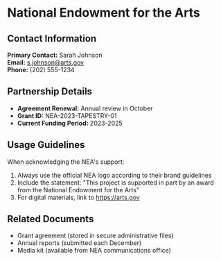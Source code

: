# National Endowment for the Arts

## Contact Information

**Primary Contact:** Sarah Johnson  
**Email:** s.johnson@arts.gov  
**Phone:** (202) 555-1234

## Partnership Details

- **Agreement Renewal:** Annual review in October
- **Grant ID:** NEA-2023-TAPESTRY-01
- **Current Funding Period:** 2023-2025

## Usage Guidelines

When acknowledging the NEA's support:

1. Always use the official NEA logo according to their brand guidelines
2. Include the statement: "This project is supported in part by an award from the National Endowment for the Arts"
3. For digital materials, link to https://arts.gov

## Related Documents

- Grant agreement (stored in secure administrative files)
- Annual reports (submitted each December)
- Media kit (available from NEA communications office)

